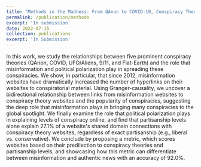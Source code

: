 ```yaml
---
title: "Methods in the Madness: From QAnon to COVID-19, Conspiracy Theories’ Relationship with Misinformation Outlets, the News Media, and the Wider Internet"
permalink: /publication/methods
excerpt: 'In submission'
date: 2022-07-15
collection: publications
excerpt: 'In Submission'
---
```

In this work, we study the relationships between five prominent conspiracy theories (QAnon, COVID, UFO/Aliens, 9/11, and Flat-Earth) and the role that misinformation and political polarization play in spreading these conspiracies. We show, in particular, that since 2012, misinformation websites have dramatically increased the number of hyperlinks on their websites to conspiratorial material. Using Granger-causality, we uncover a bidirectional relationship between links from misinformation websites to conspiracy theory websites and the popularity of conspiracies, suggesting the deep role that misinformation plays in bringing many conspiracies to the global spotlight. We finally examine the role that political polarization plays in explaining levels of conspiracy online, and find that partisanship levels alone explain 27.1% of a website's shared domain connections with conspiracy theory websites, regardless of exact partisanship (e.g., liberal vs. conservative). We conclude by proposing a metric, which scores websites based on their predilection to conspiracy theories and partisanship levels, and showcasing how this metric can differentiate between misinformation and authentic news with an accuracy of 92.0%.
